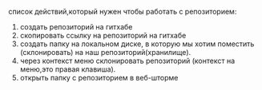 список действий,который нужен чтобы работать с репозиторием:
1. создать репозиторий на гитхабе
2. скопировать ссылку на репозиторий на гитхабе
3. создать папку на локальном диске, в которую мы хотим поместить (склонировать) на наш репозиторий(хранилище).
4. через контекст меню склонировать репозиторий (контекст на меню,это правая клавиша).
5. открыть папку с репозиторием в  веб-шторме 

